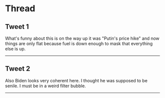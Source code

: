 # Thread

## Tweet 1

What's funny about this is on the way up it was "Putin's price hike" and now things are only flat because fuel is down enough to mask that everything else is up.

---

## Tweet 2

Also Biden looks very coherent here. I thought he was supposed to be senile. I must be in a weird filter bubble.

---

